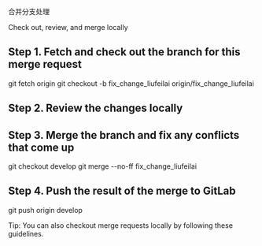 合并分支处理

Check out, review, and merge locally

## Step 1. Fetch and check out the branch for this merge request

git fetch origin
git checkout -b fix_change_liufeilai origin/fix_change_liufeilai

## Step 2. Review the changes locally

## Step 3. Merge the branch and fix any conflicts that come up

git checkout develop
git merge --no-ff fix_change_liufeilai

## Step 4. Push the result of the merge to GitLab

git push origin develop

Tip: You can also checkout merge requests locally by following these guidelines.

